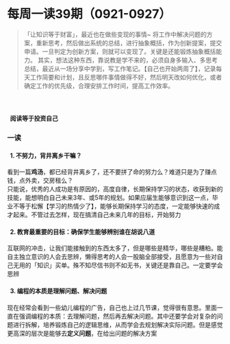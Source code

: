 # 每周一读39期（0921-0927）

> 「让知识等于财富」，最近也在做些变现的事情~ 将工作中解决问题的方案，重新思考，然后做出系统的总结，进行抽象概括，作为创新提案，提交申请。一旦判定为创新方案，则就可以变现了。关键是还能锻炼抽象概括能力。
> 其实，想法这种东西，靠说教是学不来的，必须自身多输入、多思考总结，最近从一场分享中学到，写工作笔记。【自己也开始两周了】，记录每天工作简要和计划，且反思哪件事情做得不好，然后明天改如何优化，或者确定工作的优先级，合理安排工作时间，提高工作效率。

<a name="Hh1FV"></a>
#### <br />
<a name="qjej4"></a>
####   阅读等于投资自己
<a name="ecO3p"></a>
### 一读
<a name="zRpoj"></a>
####   1. 不努力，背井离乡干嘛？
看到一篇**鸡汤**，都已经背井离乡了，还不要拼了命的努力么？难道只是为了赚点钱，点外卖，交房租么？<br />只能说，优秀的人成功是有原因的，高度自律，长期保持学习的状态，收获到新的技能，能想明白自己未来3年、或5年的规划。如果应届生能够意识到这一点，毕业不等于松懈【学习的热情少了】，能够长期保持学习的态度，一定能够快速的成才起来。不管过去怎样，现在搞清自己未来几年的目标，开始努力<br />

<a name="syVHm"></a>
####   2. 教育最重要的目标：确保学生能够辨别谁在胡说八道
互联网的冲击，让我们能接触到的东西太多了，但是哪些是精华，哪些是糟粕。能自主独立意识的人会去思辨，懒得思考的人会一股脑全部接受，且愿意为一些对自己无用的「知识」买单。殊不知尽信书则不如无书，关键还是靠自己。一定要学会思辨

<a name="SeIFA"></a>
####   3. 编程的本质是理解问题、解决问题
现在经常会看到一些幼儿编程的广告，自己也上过几节课，觉得很有意思。里面一直在强调编程的本质：去理解问题，然后再去解决问题。其中还要学会对复杂的问题进行拆解，培养锻炼自己的逻辑思维，从而学会去规划解决实际问题。但是感觉更高深的层次是能够去**定义问题**，在给出问题的解决方案
